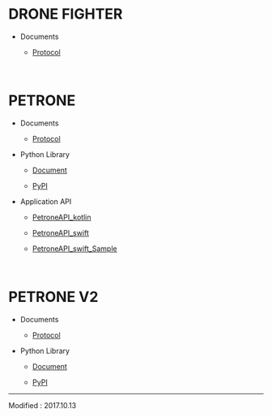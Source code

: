 

# DRONE FIGHTER

- Documents

    - [Protocol](/documents/kr/products/dronefighter2017/protocol/)

<br>

# PETRONE

- Documents

    - [Protocol](/documents/kr/products/petrone/protocol/)

- Python Library
    
    - [Document](/documents/kr/products/petrone/library/python/petrone/)

    - [PyPI](https://pypi.python.org/pypi/petrone)

- Application API

    - [PetroneAPI_kotlin](https://github.com/petrone/PetroneAPI_kotlin)

    - [PetroneAPI_swift](https://github.com/petrone/PetroneAPI_swift)

    - [PetroneAPI_swift_Sample](https://github.com/petrone/PetroneAPI_swift_Sample)

<br>

# PETRONE V2

- Documents

    - [Protocol](/documents/kr/products/petrone_v2/protocol/)

- Python Library

    - [Document](/documents/kr/products/petrone_v2/library/python/petrone_v2/)

    - [PyPI](https://pypi.python.org/pypi/petrone_v2)


---

Modified : 2017.10.13